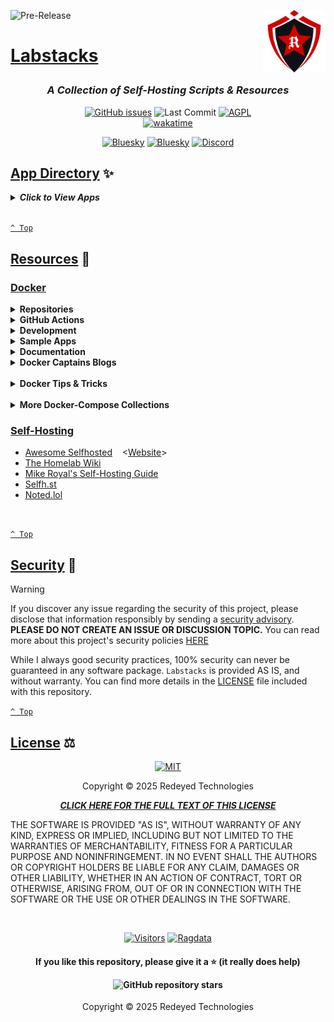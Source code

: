 <a name="top" href="https://github.com/ragdata" target="_blank"><img height="100" align="right" src="https://raw.githubusercontent.com/Ragdata/media/master/logo/Ragdata-64.svg" alt="Labstacks" /></a>

<!-- [![Codacy grade][codacy-grade]][codacy-repo] -->
![Pre-Release][pre-release]
<!-- [![Version][version-badge]][release] -->

<h1>

[Labstacks][release]

</h1>

<div align="center">

### _A Collection of Self-Hosting Scripts &amp; Resources_

[![GitHub issues][issues-badge]][issues]
![Last Commit][last-commit]
[![AGPL][license-badge]][mit-license]
<br />
[![wakatime][wakatime-badge]][wakatime-repo]

</div>

<div align="center">

<a href="https://bsky.app/profile/aever.au" target="_blank"><img alt="Bluesky" src="https://img.shields.io/badge/Bluesky-0085ff?style=flat-square&logo=bluesky&logoColor=white" /></a>
<a href="mailto:github.discharge208@passfwd.com" target="_blank"><img alt="Bluesky" src="https://img.shields.io/badge/Email-00B4F0?style=flat-square&logo=maildotru&logoColor=white" /></a>
<a href="https://discord.com/users/146165361333633024" target="_blank"><img alt="Discord" src="https://img.shields.io/badge/Discord-5865f2?style=flat-square&logo=discord&logoColor=white" /></a>

</div>

## [App Directory](#top) ✨

<details><summary><em><strong>Click to View Apps</strong></em></summary>

* [Cloudflare DDNS](https://github.com/ragdata/labstacks/blob/master/cloudflare-ddns)
* [Dashy]()
* [Dockwatch](https://github.com/ragdata/labstacks/blob/master/dockwatch)
* [Dozzle](https://github.com/ragdata/labstacks/blob/master/dozzle)
* [Handbrake]()
* [Homarr]()
* [Huginn]()
* [Immich](https://github.com/ragdata/labstacks/blob/master/dozzle)
    * [Immich Backup]()
    * [Immich Machine Learning]()
    * [Immich Power Tools]()
    * [Immich Public Proxy]()
* [IT Tools](https://github.com/ragdata/labstacks/blob/master/it-tools)
* [Jekyll]()
* [Jekyll-GHpages]()
* [Linkwarden](https://github.com/ragdata/labstacks/blob/master/linkwarden)
* [Mattermost]()
* [MKVToolnix]()
* [N8n]()
* [NocoDB]()
* [Portainer EE](https://github.com/ragdata/labstacks/tree/master/portainer-ee)
* [Postiz]()
* [Seafile](https://github.com/ragdata/labstacks/tree/master/seafile)
* [Vaultwarden](https://github.com/ragdata/labstacks/tree/master/vaultwarden)
* [WikiJS]()

</details>
<br>

[`^ Top`](#top)

## [Resources](#top) 📖

### [**Docker**](https://github.com/docker)

<details>
<summary><strong>Repositories</strong></summary>

* [docker-install](https://github.com/docker/docker-install) (https://get.docker.com)
* [terraform-provider-docker](https://github.com/docker/terraform-provider-docker)
* [docker-bench-security](https://github.com/docker/docker-bench-security)

</details>

<details>
<summary><strong>GitHub Actions</strong></summary>

* [**github-actions-runner**](https://github.com/docker/github-actions-runner)
* [actions-toolkit](https://github.com/docker/actions-toolkit)
* [setup-docker-action](https://github.com/docker/setup-docker-action)
* [setup-qemu-action](https://github.com/docker/setup-qemu-action)
* [login-action](https://github.com/docker/login-action)
* [setup-buildx-action](https://github.com/docker/setup-buildx-action)
* [setup-compose-action](https://github.com/docker/setup-compose-action)
* [metadata-action](https://github.com/docker/metadata-action)
* [bake-action](https://github.com/docker/bake-action)
* [build-push-action](https://github.com/docker/build-push-action)
* [desktop-action](https://github.com/docker/desktop-action)

</details>

<details>
<summary><strong>Development</strong></summary>

* [**Porter**](https://porter.sh/)
* [docker-py](https://github.com/docker/docker-py)
* [extensions-sdk](https://github.com/docker/extensions-sdk)
* [extensions-submissions](https://github.com/docker/extensions-submissions)
* [extension-ideas](https://github.com/docker/extension-ideas)
* [labs](https://github.com/docker/labs)

</details>

<details>
<summary><strong>Sample Apps</strong></summary>

* [docker-dotnet-sample](https://github.com/docker/docker-dotnet-sample)
* [docker-nodejs-sample](https://github.com/docker/docker-nodejs-sample)
* [getting-started-app](https://github.com/docker/getting-started-app)
* [python-docker-dev](https://github.com/docker/getting-started-app)
* [docker-php-sample](https://github.com/docker/docker-php-sample)
* [python-docker](https://github.com/docker/python-docker)
* [docker-rust-postgres](https://github.com/docker/docker-rust-postgres)

</details>

<details>
<summary><strong>Documentation</strong></summary>

* [Docker Docs](https://docs.docker.com/)
* [Docker Compose Docs](https://docs.docker.com/compose/)
* [cli-docs-tool](https://github.com/docker/cli-docs-tool)

</details>

<details>
<summary><strong>Docker Captains Blogs</strong></summary>

* [**About the Docker Captains**](https://github.com/docker-captains/about)
* [Bret Fisher](https://www.bretfisher.com/)
* [Nick Janetakis](https://nickjanetakis.com/)
* [Lee Calcote](https://gingergeek.com/)
* [Vladimir Mikhalev](https://www.heyvaldemar.com/)

</details>

<br>

<details>
<summary><strong>Docker Tips &amp; Tricks</strong></summary>

* [Storing Secrets Securely and Encrypted using Git-Crypt](https://blog.lrvt.de/storing-secrets-securely-via-git-crypt/)
* [Using YAML Anchors and X Properties in Docker Compose](https://nickjanetakis.com/blog/docker-tip-82-using-yaml-anchors-and-x-properties-in-docker-compose)

</details>

<br>

<details>
<summary><strong>More Docker-Compose Collections</strong></summary>

* [Official Docker Compose Samples](https://github.com/docker/awesome-compose)
* [Funky Penguin's Geek Cookbok](https://github.com/geek-cookbook/geek-cookbook) &nbsp;&nbsp; <[Website](https://geek-cookbook.funkypenguin.co.nz/)> &nbsp;&nbsp; <[Premix](https://github.com/geek-cookbook/premix)>
* [Haxxnet's Awesome Docker Compose Examples](https://github.com/Haxxnet/Compose-Examples) &nbsp;&nbsp; <[Website](https://haxxnet.github.io/Compose-Examples/)>
* [Linuxserver.io Images](https://www.linuxserver.io/our-images)
* [Docker Boilerplates](https://github.com/madeofpendletonwool/docker-boilerplates)
* [DockSTARTer](https://github.com/GhostWriters/DockSTARTer)
* [Docker Swarm Rocks](https://dockerswarm.rocks/)
* [Docker Swarm Cookbook](https://github.com/Drauku/docker-swarm-cookbook)
* [Awesome Stacks](https://github.com/ethibox/awesome-stacks)
* [Selfhosted Apps Docker](https://github.com/DoTheEvo/selfhosted-apps-docker)


</details>

### [**Self-Hosting**](https://github.com/docker)

* [Awesome Selfhosted](https://github.com/awesome-selfhosted/awesome-selfhosted) &nbsp;&nbsp; <[Website](https://awesome-selfhosted.net/)>
* [The Homelab Wiki](https://thehomelab.wiki/)
* [Mike Royal's Self-Hosting Guide](https://github.com/mikeroyal/Self-Hosting-Guide)
* [Selfh.st](https://selfh.st/)
* [Noted.lol](https://noted.lol)


<br>

[`^ Top`](#top)

## [Security](#top) 🔐

> [!warning]
>If you discover any issue regarding the security of this project, please disclose that information responsibly by sending a [security advisory][advisory].  **PLEASE DO NOT CREATE AN ISSUE OR DISCUSSION TOPIC.**  You can read more about this project's security policies [HERE][security]

While I always good security practices, 100% security can never be guaranteed in any software package.  `Labstacks` is provided AS IS, and without warranty.  You can find more details in the [LICENSE](LICENSE) file included with this repository.

[`^ Top`](#top)

## [License](#top) ⚖️

<div align="center">

[![MIT][license-badge]][mit-license]

Copyright © 2025 Redeyed Technologies

[_**CLICK HERE FOR THE FULL TEXT OF THIS LICENSE**_][mit-license]

</div>

THE SOFTWARE IS PROVIDED "AS IS", WITHOUT WARRANTY OF ANY KIND, EXPRESS OR
IMPLIED, INCLUDING BUT NOT LIMITED TO THE WARRANTIES OF MERCHANTABILITY,
FITNESS FOR A PARTICULAR PURPOSE AND NONINFRINGEMENT. IN NO EVENT SHALL THE
AUTHORS OR COPYRIGHT HOLDERS BE LIABLE FOR ANY CLAIM, DAMAGES OR OTHER
LIABILITY, WHETHER IN AN ACTION OF CONTRACT, TORT OR OTHERWISE, ARISING FROM,
OUT OF OR IN CONNECTION WITH THE SOFTWARE OR THE USE OR OTHER DEALINGS IN THE
SOFTWARE.

&nbsp;

<div align="center">

<a href="https://visitorbadge.io/status?path=https%3A%2F%2Fgithub.com%2Fragdata%2Flabstacks" target="_blank"><img alt="Visitors" src="https://api.visitorbadge.io/api/combined?path=https%3A%2F%2Fgithub.com%2Fragdata%2Flabstacks&countColor=%23d20000" /></a>
<a href="https://github.com/Ragdata" target="_blank"><img alt="Ragdata" src="https://img.shields.io/badge/-Made_With_☕_By_Ragdata-D20000?style=for-the-badge" /></a>

<h4>

If you like this repository, please give it a ⭐ (it really does help)

<img alt="GitHub repository stars" src="https://img.shields.io/github/stars/ragdata/labstacks?style=social">

</h4>

Copyright &copy; 2025 Redeyed Technologies
</div>

[//]: # (############################################################)

[release]: https://github.com/ragdata/labstacks/releases/tag/0.1.0
[gh-pages]: https://ragdata.github.io/labstacks/
[repo]: https://github.com/ragdata/labstacks

[pre-release]: https://img.shields.io/badge/Status-Pre--Release-d20000?labelColor=31383f
[issues-badge]: https://img.shields.io/github/issues-raw/ragdata/labstacks?style=for-the-badge&logo=github
[license-badge]: https://img.shields.io/badge/License-MIT-gold?style=for-the-badge
[last-commit]: https://img.shields.io/github/last-commit/ragdata/labstacks/master?style=for-the-badge
[version-badge]: https://img.shields.io/badge/dynamic/yaml?url=https%3A%2F%2Fraw.githubusercontent.com%2Fragdata%2Flabstacks%2Fmaster%2F.releaserc&query=%24.version&prefix=v&label=Version&labelColor=31383f&color=cd4800

[issues]: https://github.com/ragdata/labstacks/issues
[mit-license]: https://choosealicense.com/licenses/mit/

[wakatime-badge]: https://wakatime.com/badge/user/7e04d9d4-3a44-495e-b622-69fdbafd036c/project/57b4a67e-9f5a-412d-996d-80dfb185c607.svg?style=for-the-badge
[wakatime-repo]: https://wakatime.com/badge/user/7e04d9d4-3a44-495e-b622-69fdbafd036c/project/57b4a67e-9f5a-412d-996d-80dfb185c607

[advisory]: https://github.com/ragdata/labstacks/security/advisories/new
[all-contributors]: https://allcontributors.org
[contributing]: https://github.com/ragdata/.github/blob/master/.github/CONTRIBUTING.md
[security]: https://github.com/ragdata/labstacks/security/policy

[ragdata-repo]: https://github.com/Ragdata
